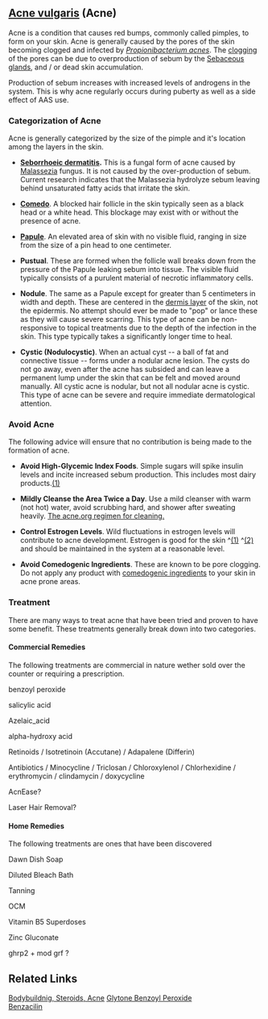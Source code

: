 ## [Acne vulgaris](http://en.wikipedia.org/wiki/Acne) (Acne) 

Acne is a condition that causes red bumps, commonly called pimples, to form on your skin.  Acne is generally caused by the pores of the skin becoming clogged and infected by [*Propionibacterium acnes*](http://en.wikipedia.org/wiki/Propionibacterium_acnes).  The [clogging](http://i.imgur.com/73v2Qir.jpg) of the pores can be due to overproduction of sebum by the [Sebaceous glands](http://en.wikipedia.org/wiki/Seborrhoea), and / or dead skin accumulation.

Production of sebum increases with increased levels of androgens in the system.  This is why acne regularly occurs during puberty as well as a side effect of AAS use.

### Categorization of Acne

Acne is generally categorized by the size of the pimple and it's location among the layers in the skin.

* **[Seborrhoeic dermatitis](http://en.wikipedia.org/wiki/Seborrhea).** This is a fungal form of acne caused by [Malassezia](http://en.wikipedia.org/wiki/Malassezia) fungus.  It is not  caused by the over-production of sebum.  Current research indicates that the Malassezia hydrolyze sebum leaving behind unsaturated fatty acids that irritate the skin.

* [**Comedo**](http://en.wikipedia.org/wiki/Comedo). A blocked hair follicle in the skin typically seen as a black head or a white head.  This blockage may exist with or without the presence of acne.

* [**Papule**](http://en.wikipedia.org/wiki/Papule). An elevated area of skin with no visible fluid, ranging in size from the size of a pin head to one centimeter.

* **Pustual**. These are formed when the follicle wall breaks down from the pressure of the Papule leaking sebum into tissue.  The visible fluid typically consists of a purulent material of necrotic inflammatory cells.  

* **Nodule**. The same as a Papule except for greater than 5 centimeters in width and depth.  These are centered in the [dermis layer](http://i.imgur.com/2x6QoZO.jpg) of the skin, not the epidermis.  No attempt should ever be made to "pop" or lance these as they will cause severe scarring.  This type of acne can be non-responsive to topical treatments due to the depth of the infection in the skin.  This type typically takes a significantly longer time to heal.

* **Cystic (Nodulocystic)**.  When an actual cyst -- a ball of fat and connective tissue -- forms under a nodular acne lesion.  The cysts do not go away, even after the acne has subsided and can leave a permanent lump under the skin that can be felt and moved around manually.  All cystic acne is nodular, but not all nodular acne is cystic.  This type of acne can be severe and require immediate dermatological attention.

### Avoid Acne

The following advice will ensure that no contribution is being made to the formation of acne.

* **Avoid High-Glycemic Index Foods**. Simple sugars will spike insulin levels and incite increased sebum production.  This includes most dairy products.[(1)](http://ajcn.nutrition.org/content/86/1/107.full)

* **Mildly Cleanse the Area Twice a Day**.  Use a mild cleanser with warm (not hot) water, avoid scrubbing hard, and shower after sweating heavily.  [The acne.org regimen for cleaning.](http://www.acne.org/regimen.html)

* **Control Estrogen Levels**. Wild fluctuations in estrogen levels will contribute to acne development.  Estrogen is good for the skin ^[(1)](http://www.ncbi.nlm.nih.gov/pubmed/11705091)  ^[(2)](http://www.ncbi.nlm.nih.gov/pmc/articles/PMC2685269/) and should be maintained in the system at a reasonable level.

* **Avoid Comedogenic Ingredients**. These are known to be pore clogging.  Do not apply any product with [comedogenic ingredients](http://i.imgur.com/bjq8Zfb.png) to your skin in acne prone areas.

### Treatment
There are many ways to treat acne that have been tried and proven to have some benefit.  These treatments generally break down into two categories.

#### Commercial Remedies
The following treatments are commercial in nature wether sold over the counter or requiring a prescription.

benzoyl peroxide

salicylic acid

Azelaic_acid

alpha-hydroxy acid

Retinoids / Isotretinoin (Accutane) / Adapalene  (Differin)

Antibiotics / Minocycline / Triclosan / Chloroxylenol / Chlorhexidine / erythromycin / clindamycin / doxycycline

AcnEase?

Laser Hair Removal?

#### Home Remedies
The following treatments are ones that have been discovered

Dawn Dish Soap

Diluted Bleach Bath

Tanning

OCM

Vitamin B5 Superdoses

Zinc Gluconate

ghrp2 + mod grf ?

## Related Links

[Bodybuildnig, Steroids, Acne](http://www.ergo-log.com/bodybuilding-steroids-acne-bacteria.html)
[Glytone Benzoyl Peroxide](/r/steroids/comments/2a8xlv/acne_solution_for_some/)  
[Benzacilin](/r/steroids/comments/210nso/confirmed_swolelottaloves_acne_recipe_tested_and/)